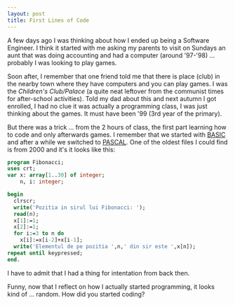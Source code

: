 ```yaml
--- 
layout: post
title: First Lines of Code
---
```


A few days ago I was thinking about how I ended up being a Software Engineer. I think it started with me asking my parents to visit on Sundays an aunt that was doing accounting and had a computer (around '97-'98) ... probably I was looking to play games. 

Soon after, I remember that one friend told me that there is place (club) in the nearby town where they have computers and you can play games. I was the _Children's Club/Palace_ (a quite neat leftover from the communist times for after-school activities). Told my dad about this and next autumn I got enrolled, I had no clue it was actually a programming class, I was just thinking about the games. It must have been '99 (3rd year of the primary). 

But there was a trick ... from the 2 hours of class, the first part learning how to code and only afterwards games. I remember that we started with [BASIC](https://en.wikipedia.org/wiki/BASIC) and after a while we switched to [PASCAL](https://en.wikipedia.org/wiki/Pascal_(programming_language)). One of the oldest files I could find is from 2000 and it's it looks like this: 

```pascal
program Fibonacci;
uses crt;
var x: array[1..30] of integer;
    n, i: integer;

begin
  clrscr;
  write('Pozitia in sirul lui Fibonacci: ');
  read(n);
  x[1]:=1;
  x[2]:=1;
  for i:=3 to n do
    x[i]:=x[i-2]+x[i-1];
  write('Elementul de pe pozitia ',n,' din sir este ',x[n]);
repeat until keypressed;
end.
```

I have to admit that I had a thing for intentation from back then. 

Funny, now that I reflect on how I actually started programming, it looks kind of ... random. How did you started coding? 
